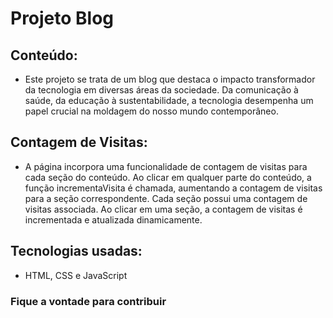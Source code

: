 # Projeto Blog

## Conteúdo:
* Este projeto se trata de um blog que destaca o impacto transformador da tecnologia em diversas áreas da sociedade. Da comunicação à saúde, da educação à sustentabilidade, a tecnologia desempenha um papel crucial na moldagem do nosso mundo contemporâneo.

## Contagem de Visitas:
* A página incorpora uma funcionalidade de contagem de visitas para cada seção do conteúdo.
Ao clicar em qualquer parte do conteúdo, a função incrementaVisita é chamada, aumentando a contagem de visitas para a seção correspondente.
Cada seção possui uma contagem de visitas associada.
Ao clicar em uma seção, a contagem de visitas é incrementada e atualizada dinamicamente.

## Tecnologias usadas:
* HTML, CSS e JavaScript

### Fique a vontade para contribuir
